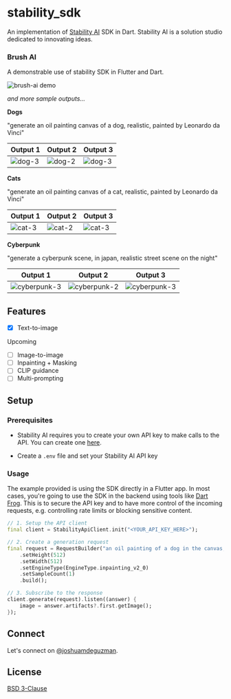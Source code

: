 # stability_sdk

An implementation of [Stability AI](https://platform.stability.ai/) SDK in Dart. Stability AI is a solution studio dedicated to innovating ideas.

### Brush AI

A demonstrable use of stability SDK in Flutter and Dart.

![brush-ai demo](https://raw.githubusercontent.com/joshuadeguzman/stability-sdk-dart/main/docs/assets/demo/demo_brush_ai.gif)

*and more sample outputs...*

**Dogs**

"generate an oil painting canvas of a dog, realistic, painted by Leonardo da Vinci"

|Output 1|Output 2|Output 3|
|---|---|---|
![dog-3](https://raw.githubusercontent.com/joshuadeguzman/stability-sdk-dart/main/docs/assets/dogs/1.png)|![dog-2](https://raw.githubusercontent.com/joshuadeguzman/stability-sdk-dart/main/docs/assets/dogs/2.png)|![dog-3](https://raw.githubusercontent.com/joshuadeguzman/stability-sdk-dart/main/docs/assets/dogs/3.png)|

**Cats**

"generate an oil painting canvas of a cat, realistic, painted by Leonardo da Vinci"

|Output 1|Output 2|Output 3|
|---|---|---|
![cat-3](https://raw.githubusercontent.com/joshuadeguzman/stability-sdk-dart/main/docs/assets/cats/1.png)|![cat-2](https://raw.githubusercontent.com/joshuadeguzman/stability-sdk-dart/main/docs/assets/cats/2.png)|![cat-3](https://raw.githubusercontent.com/joshuadeguzman/stability-sdk-dart/main/docs/assets/cats/3.png)|

**Cyberpunk**

"generate a cyberpunk scene, in japan, realistic street scene on the night"

|Output 1|Output 2|Output 3|
|---|---|---|
![cyberpunk-3](https://raw.githubusercontent.com/joshuadeguzman/stability-sdk-dart/main/docs/assets/cyberpunk/1.png)|![cyberpunk-2](https://raw.githubusercontent.com/joshuadeguzman/stability-sdk-dart/main/docs/assets/cyberpunk/2.png)|![cyberpunk-3](https://raw.githubusercontent.com/joshuadeguzman/stability-sdk-dart/main/docs/assets/cyberpunk/3.png)|

## Features

* [x] Text-to-image

Upcoming

* [ ] Image-to-image
* [ ] Inpainting + Masking
* [ ] CLIP guidance
* [ ] Multi-prompting

## Setup

### Prerequisites

* Stability AI requires you to create your own API key to make calls to the API. You can create one [here](https://platform.stability.ai/docs/getting-started/authentication).

* Create a `.env` file and set your Stability AI API key

### Usage

The example provided is using the SDK directly in a Flutter app. In most cases, you're going to use the SDK in the backend using tools like [Dart Frog](https://pub.dev/packages/dart_frog). This is to secure the API key and to have more control of the incoming requests, e.g. controlling rate limits or blocking sensitive content.

```dart
// 1. Setup the API client
final client = StabilityApiClient.init("<YOUR_API_KEY_HERE>");

// 2. Create a generation request
final request = RequestBuilder("an oil painting of a dog in the canvas, wearing knight armor, realistic painting by Leonardo da Vinci")
    .setHeight(512)
    .setWidth(512)
    .setEngineType(EngineType.inpainting_v2_0)
    .setSampleCount(1)
    .build();

// 3. Subscribe to the response
client.generate(request).listen((answer) {
    image = answer.artifacts?.first.getImage();
});

```
## Connect

Let's connect on [@joshuamdeguzman](https://twitter.com/joshuadeguzman).

## License

[BSD 3-Clause](https://github.com/joshuadeguzman/stability_sdk/blob/main/.github/LICENSE.md)
